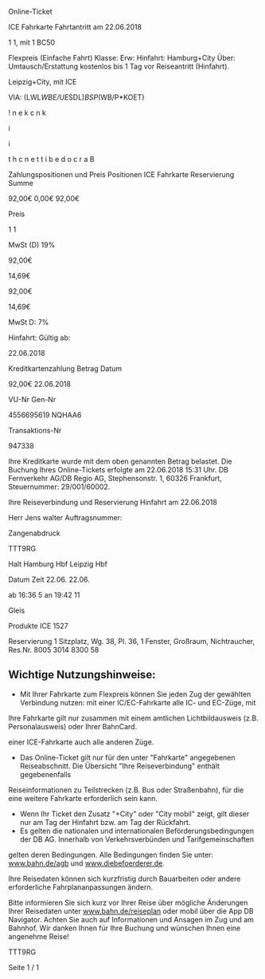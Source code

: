 Online-Ticket

ICE Fahrkarte
Fahrtantritt am 22.06.2018

1
1, mit 1 BC50

Flexpreis (Einfache Fahrt)
Klasse:
Erw:
Hinfahrt: Hamburg+City
Über:
Umtausch/Erstattung kostenlos bis 1 Tag vor Reiseantritt (Hinfahrt).

 Leipzig+City, mit ICE

VIA: (LWL*WBE/UE*SDL)*BSP*(WB/P*KOET)

!
n
e
k
c
n
k

i

i

t
h
c
n
e
t
t
i
b
e
d
o
c
r
a
B

Zahlungspositionen und Preis
Positionen
ICE Fahrkarte
Reservierung
Summe

92,00€
0,00€
92,00€

Preis

1
1

MwSt (D) 19%

92,00€

14,69€

92,00€

14,69€

MwSt D: 7%

Hinfahrt:
Gültig ab:

22.06.2018

Kreditkartenzahlung
Betrag
Datum

92,00€
22.06.2018

VU-Nr
Gen-Nr

4556695619
NQHAA6

Transaktions-Nr

947338

Ihre Kreditkarte wurde mit dem oben genannten Betrag belastet. Die Buchung Ihres
Online-Tickets erfolgte am 22.06.2018 15:31 Uhr. DB Fernverkehr AG/DB Regio AG,
Stephensonstr. 1, 60326 Frankfurt, Steuernummer: 29/001/60002.

Ihre Reiseverbindung und Reservierung Hinfahrt am 22.06.2018

Herr  Jens walter
Auftragsnummer:

Zangenabdruck

TTT9RG

Halt
Hamburg Hbf
Leipzig Hbf

Datum Zeit
22.06.
22.06.

ab 16:36 5
an 19:42 11

Gleis

Produkte
ICE 1527

Reservierung
1 Sitzplatz, Wg. 38, Pl. 36, 1 Fenster, Großraum,
Nichtraucher, Res.Nr. 8005 3014 8300 58

Wichtige Nutzungshinweise:
-
- Mit Ihrer Fahrkarte zum Flexpreis können Sie jeden Zug der gewählten Verbindung nutzen: mit einer IC/EC-Fahrkarte alle IC- und EC-Züge, mit

Ihre Fahrkarte gilt nur zusammen mit einem amtlichen Lichtbildausweis (z.B. Personalausweis) oder Ihrer BahnCard.

einer ICE-Fahrkarte auch alle anderen Züge.

- Das Online-Ticket gilt nur für den unter "Fahrkarte" angegebenen Reiseabschnitt. Die Übersicht "Ihre Reiseverbindung" enthält gegebenenfalls

Reiseinformationen zu Teilstrecken (z.B. Bus oder Straßenbahn), für die eine weitere Fahrkarte erforderlich sein kann.
- Wenn Ihr Ticket den Zusatz "+City" oder "City mobil" zeigt, gilt dieser nur am Tag der Hinfahrt bzw. am Tag der Rückfahrt.
- Es gelten die nationalen und internationalen Beförderungsbedingungen der DB AG. Innerhalb von Verkehrsverbünden und Tarifgemeinschaften

gelten deren Bedingungen. Alle Bedingungen finden Sie unter: www.bahn.de/agb und www.diebefoerderer.de.

Ihre Reisedaten können sich kurzfristig durch Bauarbeiten oder andere erforderliche Fahrplananpassungen ändern.

Bitte informieren Sie sich kurz vor Ihrer Reise über mögliche Änderungen Ihrer Reisedaten unter www.bahn.de/reiseplan oder mobil über die
App DB Navigator. Achten Sie auch auf Informationen und Ansagen im Zug und am Bahnhof. Wir danken Ihnen für Ihre Buchung und wünschen
Ihnen eine angenehme Reise!

TTT9RG

Seite 1 / 1

